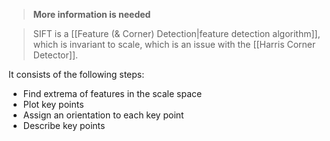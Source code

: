 >**More information is needed**

> SIFT is a [[Feature (& Corner) Detection|feature detection algorithm]], which is invariant to scale, which is an issue with the [[Harris Corner Detector]].

It consists of the following steps:
- Find extrema of features in the scale space
- Plot key points
- Assign an orientation to each key point
- Describe key points
